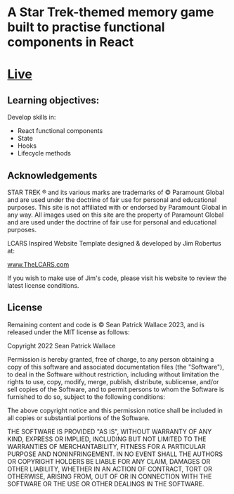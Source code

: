 # A Star Trek-themed memory game built to practise functional components in React

# [Live](https://therealseanwallace.github.io/weatherPlusPlus)

    
## Learning objectives:
    
  Develop skills in:

  * React functional components
  * State
  * Hooks
  * Lifecycle methods


## Acknowledgements

STAR TREK ® and its various marks are trademarks of © Paramount Global and are used under the doctrine of fair use for personal and educational purposes. This site is not affiliated with or endorsed by Paramount Global in any way. All images used on this site are the property of Paramount Global and are used under the doctrine of fair use for personal and educational purposes.

LCARS Inspired Website Template designed & developed by Jim Robertus at:

www.TheLCARS.com

If you wish to make use of Jim's code, please visit his website to review the latest license conditions.

## License

Remaining content and code is © Sean Patrick Wallace 2023, and is released under the MIT license as follows:

Copyright 2022 Sean Patrick Wallace

Permission is hereby granted, free of charge, to any person obtaining a copy of this software and associated documentation files (the "Software"), to deal in the Software without restriction, including without limitation the rights to use, copy, modify, merge, publish, distribute, sublicense, and/or sell copies of the Software, and to permit persons to whom the Software is furnished to do so, subject to the following conditions:

The above copyright notice and this permission notice shall be included in all copies or substantial portions of the Software.

THE SOFTWARE IS PROVIDED "AS IS", WITHOUT WARRANTY OF ANY KIND, EXPRESS OR IMPLIED, INCLUDING BUT NOT LIMITED TO THE WARRANTIES OF MERCHANTABILITY, FITNESS FOR A PARTICULAR PURPOSE AND NONINFRINGEMENT. IN NO EVENT SHALL THE AUTHORS OR COPYRIGHT HOLDERS BE LIABLE FOR ANY CLAIM, DAMAGES OR OTHER LIABILITY, WHETHER IN AN ACTION OF CONTRACT, TORT OR OTHERWISE, ARISING FROM, OUT OF OR IN CONNECTION WITH THE SOFTWARE OR THE USE OR OTHER DEALINGS IN THE SOFTWARE.
